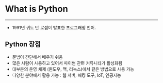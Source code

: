 # What is Python

---

- 1991년 귀도 반 로섬이 발표한 프로그래밍 언어.

## Python 장점

- 문법이 간단해서 배우기 쉬움
- 많은 사람이 사용하고 있어서 파이썬 관련 커뮤니티가 활성화됨
- 대부분의 운영 체제 (윈도우, 맥, 리눅스)에서 같은 방법으로 사용 가능
- 다양한 분야에서 활용 가능 : 웹 서버, 해킹 도구, IoT, 인공지능
